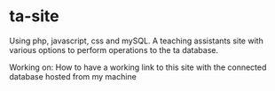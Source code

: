 # ta-site

Using php, javascript, css and mySQL. A teaching assistants site with various options to perform operations to the ta database.

Working on: How to have a working link to this site with the connected database hosted from my machine
